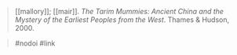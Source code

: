 > [[mallory]]; [[mair]]. *The Tarim Mummies: Ancient China and the Mystery of the Earliest Peoples from the West*. Thames & Hudson, 2000.

> #nodoi #link
